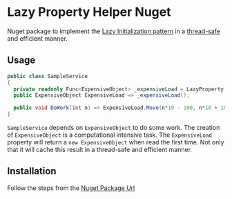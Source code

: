 # Lazy Property Helper Nuget  

Nuget package to implement the [Lazy Initialization pattern](https://en.wikipedia.org/wiki/Lazy_initialization) in a [thread-safe](https://en.wikipedia.org/wiki/Thread_safety) and efficient manner.  

## Usage  

```csharp
public class SampleService
{ 
  private readonly Func<ExpensiveObject> _expensiveLoad = LazyProperty.Create(() => new ExpensiveObject());
  public ExpensiveObject ExpensiveLoad => _expensiveLoad();

  public void DoWork(int n) => ExpensiveLoad.Move(n*10 - 100, n*10 + 100);
}
```

`SampleService` depends on `ExpensiveObject` to do some work. The creation of `ExpensiveObject` is a computational intensive task. The `ExpensiveLoad` property will return a `new ExpensiveObject` when read the first time. Not only that it will cache this result in a thread-safe and efficient manner.  


## Installation  

Follow the steps from the [Nuget Package Url](https://www.nuget.org/packages/LazyPropertyHelper/)  

